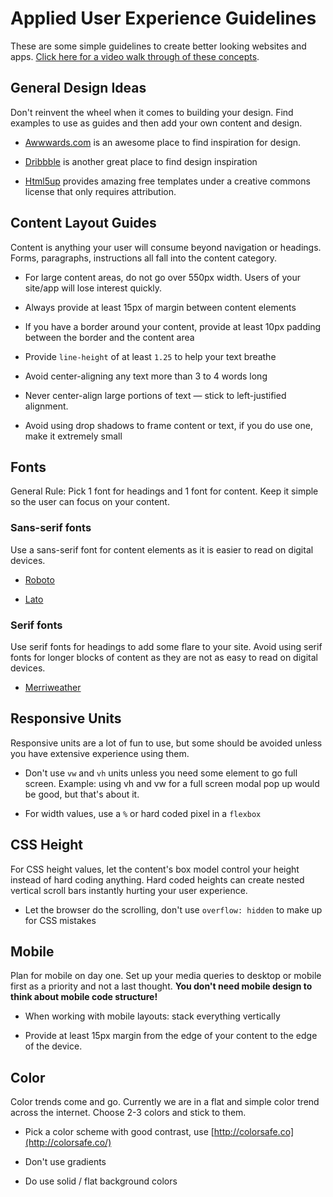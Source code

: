 # Applied User Experience Guidelines

These are some simple guidelines to create better looking websites and apps. [Click here for a video walk through of these concepts](https://youtu.be/Ir58R46Owy4).

## General Design Ideas

Don't reinvent the wheel when it comes to building your design.  Find examples to use as guides and then add your own content and design.

* [Awwwards.com](https://www.awwwards.com/websites/) is an awesome place to find inspiration for design.

* [Dribbble](https://dribbble.com/tags/webdesign) is another great place to find design inspiration

* [Html5up](https://html5up.net/) provides amazing free templates under a creative commons license that only requires attribution.

## Content Layout Guides

Content is anything your user will consume beyond navigation or headings.  Forms, paragraphs, instructions all fall into the content category.  

* For large content areas, do not go over 550px width.  Users of your site/app will lose interest quickly.

* Always provide at least 15px of margin between content elements

* If you have a border around your content, provide at least 10px padding between the border and the content area

* Provide `line-height` of at least `1.25` to help your text breathe

* Avoid center-aligning any text more than 3 to 4 words long

* Never center-align large portions of text — stick to left-justified alignment.

* Avoid using drop shadows to frame content or text, if you do use one, make it extremely small

## Fonts

General Rule: Pick 1 font for headings and 1 font for content.  Keep it simple so the user can focus on your content.

### Sans-serif fonts

Use a sans-serif font for content elements as it is easier to read on digital devices.

* [Roboto](https://fonts.google.com/specimen/Roboto)

* [Lato](https://fonts.google.com/specimen/Lato)

### Serif fonts

Use serif fonts for headings to add some flare to your site.  Avoid using serif fonts for longer blocks of content as they are not as easy to read on digital devices.

* [Merriweather](https://fonts.google.com/specimen/Merriweather)

## Responsive Units

Responsive units are a lot of fun to use, but some should be avoided unless you have extensive experience using them.  

* Don't use `vw` and `vh` units unless you need some element to go full screen.  Example: using vh and vw for a full screen modal pop up would be good, but that's about it.

* For width values, use a `%` or hard coded pixel in a `flexbox`

## CSS Height

For CSS height values, let the content's box model control your height instead of hard coding anything.  Hard coded heights can create nested vertical scroll bars instantly hurting your user experience.

* Let the browser do the scrolling, don't use `overflow: hidden` to make up for CSS mistakes

## Mobile

Plan for mobile on day one.  Set up your media queries to desktop or mobile first as a priority and not a last thought.  **You don't need mobile design to think about mobile code structure!**

* When working with mobile layouts: stack everything vertically

* Provide at least 15px margin from the edge of your content to the edge of the device.

## Color

Color trends come and go. Currently we are in a flat and simple color trend across the internet.  Choose 2-3 colors and stick to them.

* Pick a color scheme with good contrast, use [http://colorsafe.co](http://colorsafe.co/)

* Don't use gradients

* Do use solid / flat background colors
